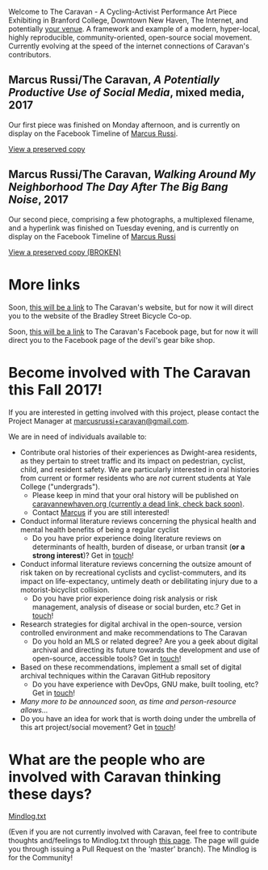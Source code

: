Welcome to The Caravan - A Cycling-Activist Performance Art Piece Exhibiting in Branford College, Downtown New Haven, The Internet, and potentially [your venue](mailto:marcusrussi+caravan@gmail.com). A framework and example of a modern, hyper-local, highly reproducible, community-oriented, open-source social movement. Currently evolving at the speed of the internet connections of Caravan's contributors.

## Marcus Russi/The Caravan, _A Potentially Productive Use of Social Media_, mixed media, 2017

Our first piece was finished on Monday afternoon, and is currently on display on the Facebook Timeline of [Marcus Russi](https://www.facebook.com/marcus.russi).

[View a preserved copy](https://github.com/marcusrussi/caravan/blob/master/Marcus%20Russi%2C%20%22A%20Potentially%20Productive%20Use%20of%20Social%20Media%22%2C%202017%2C%20mixed%20media.pdf)

## Marcus Russi/The Caravan, _Walking Around My Neighborhood The Day After The Big Bang Noise_, 2017

Our second piece, comprising a few photographs, a multiplexed filename, and a hyperlink was finished on Tuesday evening, and is currently on display on the Facebook Timeline of [Marcus Russi](https://www.facebook.com/marcus.russi)

[View a preserved copy (BROKEN)](https://github.com/marcusrussi/caravan/blob/master/Finished-Artwork/Marcus%20Russi%20%26%20The%20Caravan%2C%20%22Walking%20Around%20My%20Neighborhood%20The%20Day%20After%20The%20Big%20Bang%20Noise%22%2C%202017%20(~1504562400uts)%2C%20mixed%20media.pdf)

# More links

Soon, [this will be a link](http://bsbc.co/) to The Caravan's website, but for now it will direct you to the website of the Bradley Street Bicycle Co-op.

Soon, [this will be a link](https://www.facebook.com/thedevilsgear/) to The Caravan's Facebook page, but for now it will direct you to the Facebook page of the devil's gear bike shop.

# Become involved with The Caravan this Fall 2017!

If you are interested in getting involved with this project, please contact the Project Manager at [marcusrussi+caravan@gmail.com](mailto:marcusrussi+caravan@gmail.com).

We are in need of individuals available to:

- Contribute oral histories of their experiences as Dwight-area residents, as they pertain to street traffic and its impact on pedestrian, cyclist, child, and resident safety. We are particularly interested in oral histories from current or former residents who are _not_ current students at Yale College ("undergrads").
    - Please keep in mind that your oral history will be published on [caravannewhaven.org (currently a dead link, check back soon)](https://caravannewhaven.org).
    - Contact [Marcus](mailto:marcusrussi+caravan@gmail.com) if you are still interested!
- Conduct informal literature reviews concerning the physical health and mental health benefits of being a regular cyclist
    - Do you have prior experience doing literature reviews on determinants of health, burden of disease, or urban transit (__or a strong interest__)? Get in [touch](mailto:marcusrussi+caravan@gmail.com)!
- Conduct informal literature reviews concerning the outsize amount of risk taken on by recreational cyclists and cyclist-commuters, and its impact on life-expectancy, untimely death or debilitating injury due to a motorist-bicyclist collision.
    - Do you have prior experience doing risk analysis or risk management, analysis of disease or social burden, etc.? Get in [touch](mailto:marcusrussi+caravan@gmail.com)!
- Research strategies for digital archival in the open-source, version controlled environment and make recommendations to The Caravan
    - Do you hold an MLS or related degree? Are you a geek about digital archival and directing its future towards the development and use of open-source, accessible tools? Get in [touch](mailto:marcusrussi+caravan@gmail.com)!
- Based on these recommendations, implement a small set of digital archival techniques within the Caravan GitHub repository
    - Do you have experience with DevOps, GNU make, built tooling, etc? Get in [touch](mailto:marcusrussi+caravan@gmail.com)!
- _Many more to be announced soon, as time and person-resource allows..._
- Do you have an idea for work that is worth doing under the umbrella of this art project/social movement? Get in [touch](mailto:marcusrussi+caravan@gmail.com)!

# What are the people who are involved with Caravan thinking these days?

[Mindlog.txt](https://github.com/marcusrussi/caravan/blob/master/Mindlog.txt)

(Even if you are not currently involved with Caravan, feel free to contribute thoughts and/feelings to Mindlog.txt through [this page](https://github.com/marcusrussi/caravan/edit/master/Mindlog.txt). The page will guide you through issuing a Pull Request on the 'master' branch). The Mindlog is for the Community!
